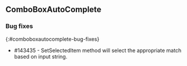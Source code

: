 ## ComboBoxAutoComplete
 
### Bug fixes 
{:#comboboxautocomplete-bug-fixes}

* \#143435 - SetSelectedItem method will select the appropriate match based on input string. 


